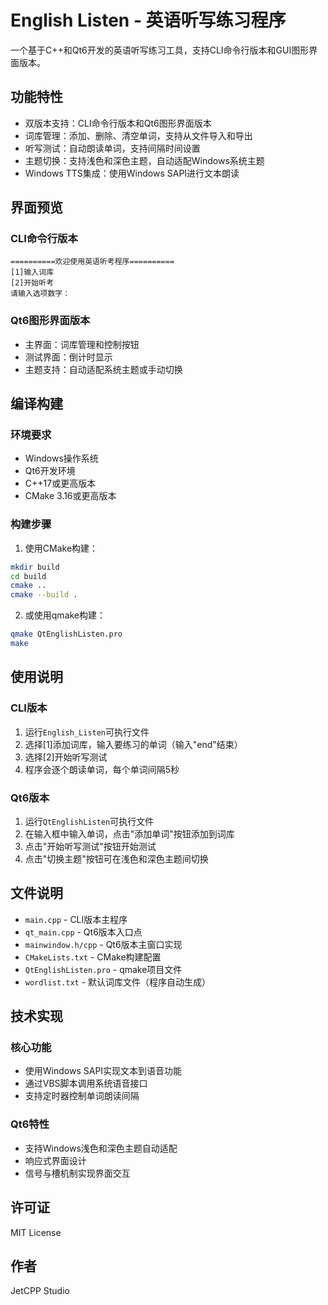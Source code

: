 # English Listen - 英语听写练习程序

一个基于C++和Qt6开发的英语听写练习工具，支持CLI命令行版本和GUI图形界面版本。

## 功能特性

- 双版本支持：CLI命令行版本和Qt6图形界面版本
- 词库管理：添加、删除、清空单词，支持从文件导入和导出
- 听写测试：自动朗读单词，支持间隔时间设置
- 主题切换：支持浅色和深色主题，自动适配Windows系统主题
- Windows TTS集成：使用Windows SAPI进行文本朗读

## 界面预览

### CLI命令行版本
```
==========欢迎使用英语听考程序==========
[1]输入词库
[2]开始听考
请输入选项数字：
```

### Qt6图形界面版本
- 主界面：词库管理和控制按钮
- 测试界面：倒计时显示
- 主题支持：自动适配系统主题或手动切换

## 编译构建

### 环境要求
- Windows操作系统
- Qt6开发环境
- C++17或更高版本
- CMake 3.16或更高版本

### 构建步骤

1. 使用CMake构建：
```bash
mkdir build
cd build
cmake ..
cmake --build .
```

2. 或使用qmake构建：
```bash
qmake QtEnglishListen.pro
make
```

## 使用说明

### CLI版本
1. 运行`English_Listen`可执行文件
2. 选择[1]添加词库，输入要练习的单词（输入"end"结束）
3. 选择[2]开始听写测试
4. 程序会逐个朗读单词，每个单词间隔5秒

### Qt6版本
1. 运行`QtEnglishListen`可执行文件
2. 在输入框中输入单词，点击"添加单词"按钮添加到词库
3. 点击"开始听写测试"按钮开始测试
4. 点击"切换主题"按钮可在浅色和深色主题间切换

## 文件说明

- `main.cpp` - CLI版本主程序
- `qt_main.cpp` - Qt6版本入口点
- `mainwindow.h/cpp` - Qt6版本主窗口实现
- `CMakeLists.txt` - CMake构建配置
- `QtEnglishListen.pro` - qmake项目文件
- `wordlist.txt` - 默认词库文件（程序自动生成）

## 技术实现

### 核心功能
- 使用Windows SAPI实现文本到语音功能
- 通过VBS脚本调用系统语音接口
- 支持定时器控制单词朗读间隔

### Qt6特性
- 支持Windows浅色和深色主题自动适配
- 响应式界面设计
- 信号与槽机制实现界面交互

## 许可证

MIT License

## 作者

JetCPP Studio